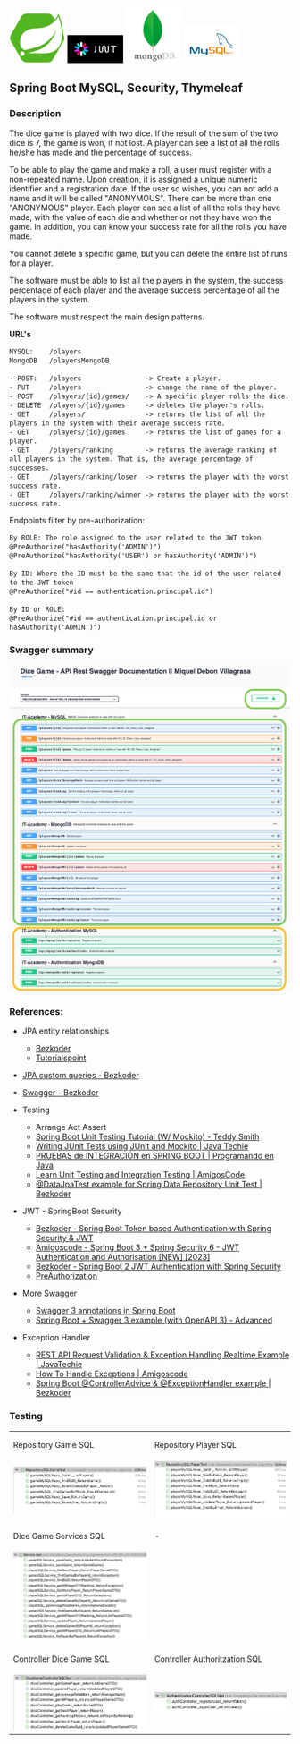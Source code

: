 
<p float="left">
  <img src="src/main/resources/images/springboot.png" width="100" />
  <img src="src/main/resources/images/jwt.png" width="100" /> 
  <img src="src/main/resources/images/mongodb.png" width="100" />
  <img src="src/main/resources/images/mysql.png" width="100" />
</p>

## Spring Boot MySQL, Security, Thymeleaf

### Description
The dice game is played with two dice. If the result of the sum of the two dice is 7, the game is won, if not lost. A player can see a list of all the rolls he/she has made and the percentage of success.

To be able to play the game and make a roll, a user must register with a non-repeated name. Upon creation, it is assigned a unique numeric identifier and a registration date. If the user so wishes, you can not add a name and it will be called "ANONYMOUS". There can be more than one "ANONYMOUS" player.
Each player can see a list of all the rolls they have made, with the value of each die and whether or not they have won the game. In addition, you can know your success rate for all the rolls you have made.

You cannot delete a specific game, but you can delete the entire list of runs for a player.

The software must be able to list all the players in the system, the success percentage of each player and the average success percentage of all the players in the system.

The software must respect the main design patterns.

**URL's** 

    MYSQL:    /players
    MongoDB   /playersMongoDB

    - POST:   /players                -> Create a player.
    - PUT     /players                -> change the name of the player.
    - POST    /players/{id}/games/    -> A specific player rolls the dice.
    - DELETE  /players/{id}/games     -> deletes the player's rolls.
    - GET     /players/               -> returns the list of all the players in the system with their average success rate.
    - GET     /players/{id}/games     -> returns the list of games for a player.
    - GET     /players/ranking        -> returns the average ranking of all players in the system. That is, the average percentage of successes.
    - GET     /players/ranking/loser  -> returns the player with the worst success rate.
    - GET     /players/ranking/winner -> returns the player with the worst success rate.

Endpoints filter by pre-authorization:
```
By ROLE: The role assigned to the user related to the JWT token
@PreAuthorize("hasAuthority('ADMIN')")
@PreAuthorize("hasAuthority('USER') or hasAuthority('ADMIN')")

By ID: Where the ID must be the same that the id of the user related to the JWT token
@PreAuthorize("#id == authentication.principal.id")

By ID or ROLE: 
@PreAuthorize("#id == authentication.principal.id or hasAuthority('ADMIN')")

```
### Swagger summary 
![Phot](src/main/resources/screenShotProject/swagger_summary.png)



### References:
- JPA entity relationships
  - [Bezkoder](https://www.bezkoder.com/jpa-one-to-many/) 
  - [Tutorialspoint](https://www.tutorialspoint.com/jpa/jpa_entity_relationships.htm)
- [JPA custom queries - Bezkoder](https://www.bezkoder.com/jpa-repository-query/)
- [Swagger - Bezkoder](https://www.bezkoder.com/swagger-3-annotations/)
- Testing
  - Arrange Act Assert
  - [Spring Boot Unit Testing Tutorial (W/ Mockito) - Teddy Smith](https://www.youtube.com/playlist?list=PL82C6-O4XrHcg8sNwpoDDhcxUCbFy855E)
  - [Writing JUnit Tests using JUnit and Mockito | Java Techie](https://www.youtube.com/watch?v=kXhYu939_5s)
  - [PRUEBAS de INTEGRACIÓN en SPRING BOOT | Programando en Java](https://www.youtube.com/watch?v=fEv3AXFqLXg)
  - [Learn Unit Testing and Integration Testing | AmigosCode](https://www.youtube.com/watch?v=Geq60OVyBPg)
  - [@DataJpaTest example for Spring Data Repository Unit Test | Bezkoder](https://www.bezkoder.com/spring-boot-unit-test-jpa-repo-datajpatest/)
  
- JWT - SpringBoot Security
  - [Bezkoder - Spring Boot Token based Authentication with Spring Security & JWT](https://www.bezkoder.com/spring-boot-jwt-authentication/)
  - [Amigoscode - Spring Boot 3 + Spring Security 6 - JWT Authentication and Authorisation [NEW] [2023]](https://www.youtube.com/watch?v=KxqlJblhzfI&t=1040s)
  - [Bezkoder - Spring Boot 2 JWT Authentication with Spring Security](https://www.bezkoder.com/spring-boot-jwt-mysql-spring-security-architecture/)
  - [PreAuthorization](https://docs.spring.io/spring-security/site/docs/5.0.7.RELEASE/reference/html/el-access.html)
  
- More Swagger
  - [Swagger 3 annotations in Spring Boot](https://www.bezkoder.com/swagger-3-annotations/#Swagger_3_ApiResponses_and_ApiResponse_annotation)
  - [Spring Boot + Swagger 3 example (with OpenAPI 3) - Advanced](https://www.bezkoder.com/spring-boot-swagger-3/)

- Exception Handler
  - [REST API Request Validation & Exception Handling Realtime Example | JavaTechie](https://www.youtube.com/watch?v=gPnd-hzM_6A)
  - [How To Handle Exceptions | Amigoscode](https://www.youtube.com/watch?v=PzK4ZXa2Tbc)
  - [Spring Boot @ControllerAdvice & @ExceptionHandler example | Bezkoder](https://www.bezkoder.com/spring-boot-controlleradvice-exceptionhandler/)



### Testing 

<table>
   <tr>
      <td><p>Repository Game SQL</p></td>
      <td><p>Repository Player SQL</p></td>
   </tr>
   <tr>
      <td> 
      <img src="src/main/resources/imagesTest/repositorySQLGame.png" />
      </td>
      <td>
      <img src="src/main/resources/imagesTest/repositorySQLPlayer.png">
      </td>
   </tr>
    <tr>
      <td><p>Dice Game Services SQL </p></td>
      <td><p>-</p></td>
   </tr>
    <tr>
      <td> 
      <img src="src/main/resources/imagesTest/serviceSQLPlayerGame.png" />
      </td>
      <td>
      <img src="">
      </td>
   </tr>

  </tr>
    <tr>
      <td><p>Controller Dice Game SQL </p></td>
      <td><p>Controller Authoritzation SQL</p></td>
   </tr>
    <tr>
      <td> 
      <img src="src/main/resources/imagesTest/diceGameControllerSQLTest.png" />
      </td>
      <td>
      <img src="src/main/resources/imagesTest/authControllerSQLTest.png">
      </td>
   </tr>
 

</table>